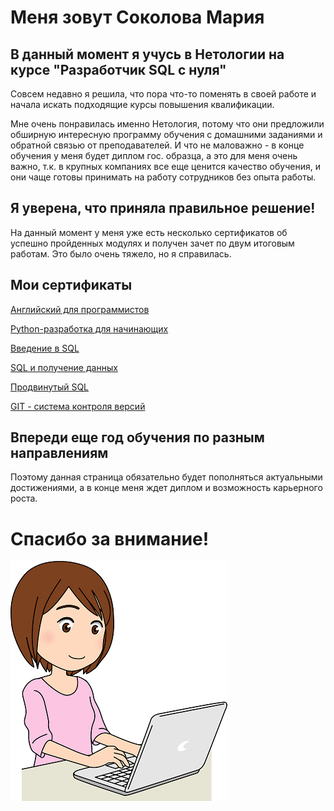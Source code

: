 # Меня зовут Соколова Мария

## В данный момент я учусь в Нетологии на курсе "Разработчик SQL c нуля" 

Совсем недавно я решила, что пора что-то поменять в своей работе и начала искать подходящие курсы повышения квалификации.

Мне очень понравилась именно Нетология, потому что они предложили обширную интересную программу обучения с домашними заданиями и обратной связью от преподавателей. И что не маловажно - в конце обучения у меня будет диплом гос. образца, а это для меня очень важно, т.к. в крупных компаниях все еще ценится качество обучения, и они чаще готовы принимать на работу сотрудников без опыта работы.

## Я уверена, что приняла правильное решение!

На данный момент у меня уже есть несколько сертификатов об успешно пройденных модулях и получен зачет по двум итоговым работам. Это было очень тяжело, но я справилась.

## Мои сертификаты 

[Английский для программистов](https://netology.ru/sharing/35837d5cb062d876d9916be0654bf601?utm_source=social&utm_campaign=achievements)

[Python-разработка для начинающих](https://netology.ru/sharing/c0ba9bb3a18545052a394fc341fc7244?utm_source=social&utm_campaign=achievements)

[Введение в SQL](https://netology.ru/sharing/ece5e3d230d083b62e9e1a8f54712980?utm_source=social&utm_campaign=achievements)

[SQL и получение данных](https://netology.ru/sharing/8d190fa27fcca002a75769c0583d2b75?utm_source=social&utm_campaign=achievements)

[Продвинутый SQL](https://netology.ru/sharing/271ef6852ab5d8ee9523ac1db44ba9ba?utm_source=social&utm_campaign=achievements)

[GIT - система контроля версий](https://netology.ru/sharing/e67ad2217a29fbca2888c3d0fc0e5143?utm_source=social&utm_campaign=achievements)

## Впереди еще год обучения по разным направлениям

Поэтому данная страница обязательно будет пополняться актуальными достижениями, а в конце меня ждет диплом и возможность карьерного роста.

# Спасибо за внимание!
![](Professional-Girl-Using-Laptop-Clipart-Transparent-PNG.png)